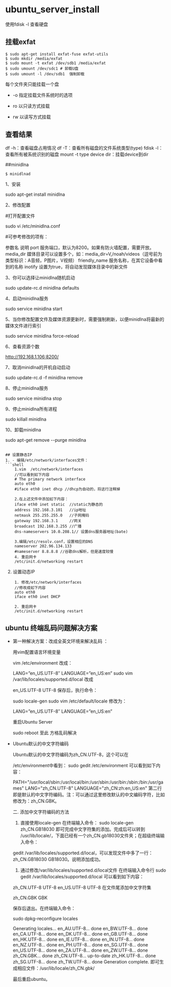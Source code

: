 # ubuntu_server_install

使用fdisk -l 查看硬盘　

## 挂载exfat
```shell
$ sudo apt-get install exfat-fuse exfat-utils
$ sudo mkdir /media/exfat
$ sudo mount -t exfat /dev/sdb1 /media/exfat
$ sudo umount /dev/sdc1 # 卸载U盘
$ sudo umount -l /dev/sdb1  强制卸载 
```
每个文件夹只能挂载一个盘
- -o 指定挂载文件系统时的选项 

- ro 以只读方式挂载

- rw 以读写方式挂载

## 查看结果
df -h：查看磁盘占用情况
df -T：查看所有磁盘的文件系统类型(type)
fdisk -l：查看所有被系统识别的磁盘
mount -t type device dir：挂载device到dir

##minidlna
```shell
$ minidlnad
```
1、安装

sudo apt-get install minidlna

2、修改配置


#打开配置文件

sudo vi /etc/minidlna.conf

#可参考修改的项有：

参数名	说明
port	服务端口，默认为8200。如果有防火墙配置，需要开放。
media_dir
媒体目录可以设置多个，如：media_dir=V,/noah/videos（逗号前为类型标识：A音频，P图片，V视频）
friendly_name
服务名称，在其它设备中看到的名称
inotify
设置为true，将自动发现媒体目录中的新文件

3、你可以选择让minidlna随机启动

sudo update-rc.d minidlna defaults

4、启动minidlna服务

sudo service minidlna start

5、当你修改配置文件及媒体资源更新时，需要强制刷新，以便minidlna将最新的媒体文件进行索引

sudo service minidlna force-reload

6、查看资源个数

http://192.168.1.106:8200/

7、取消minidlna的开机自动启动

sudo update-rc.d -f minidlna remove

8、停止minidlna服务

sudo service minidlna stop

9、停止minidlna所有进程

sudo killall minidlna

10、卸载minidlna

sudo apt-get remove --purge minidlna
```

## 设置静态IP
1. - 编辑/etc/network/interfaces文件：
```shell
    1.vim  /etc/network/interfaces
    //可以看到如下内容
    # The primary network interface
    auto eth0
    #iface eth0 inet dhcp //dhcp为自动的，将这行注释掉

    2.在上述文件中添加如下内容：
    iface eth0 inet static  //static为静态的
    address 192.168.3.101   //ip地址
    netmask 255.255.255.0   //子网掩码
    gateway 192.168.3.1     //网关
    broadcast 192.168.3.255 //广播
    dns-nameservers 10.0.208.1// 设置dns服务器地址(bate)

    3.编辑/etc/resolv.conf，设置相应的DNS
    nameserver 202.96.134.133
    #nameserver 8.8.8.8 //谷歌dns解析，但是速度较慢
    4. 重启网卡
    /etc/init.d/networking restart
```
2. 设置动态IP
```shell
    1. 修改/etc/network/interfaces
    //修改成如下内容
    auto eth0
    iface eth0 inet DHCP 

    2. 重启网卡
    /etc/init.d/networking restart
```

## ubuntu 终端乱码问题解决方案

- 第一种解决方案：改成全英文环境来解决乱码 ：

    用vim配置语言环境变量

    vim /etc/environment
    改成：

    LANG=”en_US.UTF-8″
    LANGUAGE=”en_US:en”
    sudo vim /var/lib/locales/supported.d/local
    改成

    en_US.UTF-8 UTF-8
    保存后，执行命令：

    sudo locale-gen
    sudo vim /etc/default/locale
    修改为：

    LANG=”en_US.UTF-8″
    LANGUAGE=”en_US:en”

    重启Ubuntu Server

    sudo reboot
    至此 方格乱码解决

- Ubuntu默认的中文字符编码

    Ubuntu默认的中文字符编码为zh_CN.UTF-8，这个可以在

    /etc/environment中看到：
    sudo gedit /etc/environment
    可以看到如下内容：

    PATH="/usr/local/sbin:/usr/local/bin:/usr/sbin:/usr/bin:/sbin:/bin:/usr/games"
    LANG="zh_CN.UTF-8"
    LANGUAGE="zh_CN:zh:en_US:en"
    第二行即是默认的中文字符编码。注：可以通过这里修改默认的中文编码字符，比如修改为：zh_CN.GBK。

    二. 添加中文字符编码的方法
    1. 直接使用locale-gen
    在终端输入命令：
    sudo locale-gen zh_CN.GB18030
    即可完成中文字符集的添加。完成后可以转到
    /usr/lib/locale/，下面已经有一个zh_CN.gb18030文件夹；在超级终端输入命令：

    gedit /var/lib/locales/supported.d/local，可以发现文件中多了一行：zh_CN.GB18030 GB18030。说明添加成功。

    1. 通过修改/var/lib/locales/supported.d/local文件
    在终端输入命令行
    sudo gedit /var/lib/locales/supported.d/local
    可以看到如下内容：

    zh_CN.UTF-8 UTF-8
    en_US.UTF-8 UTF-8
    在文件尾添加中文字符集

    zh_CN.GBK GBK

    保存后退出。在终端输入命令：

    sudo dpkg-reconfigure locales




    Generating locales...
    en_AU.UTF-8... done
    en_BW.UTF-8... done
    en_CA.UTF-8... done
    en_DK.UTF-8... done
    en_GB.UTF-8... done
    en_HK.UTF-8... done
    en_IE.UTF-8... done
    en_IN.UTF-8... done
    en_NZ.UTF-8... done
    en_PH.UTF-8... done
    en_SG.UTF-8... done
    en_US.UTF-8... done
    en_ZA.UTF-8... done
    en_ZW.UTF-8... done
    zh_CN.GBK... done
    zh_CN.UTF-8... up-to-date
    zh_HK.UTF-8... done
    zh_SG.UTF-8... done
    zh_TW.UTF-8... done
    Generation complete.
    即可生成相应文件：/usr/lib/locale/zh_CN.gbk/

    最后重启ubuntu。
